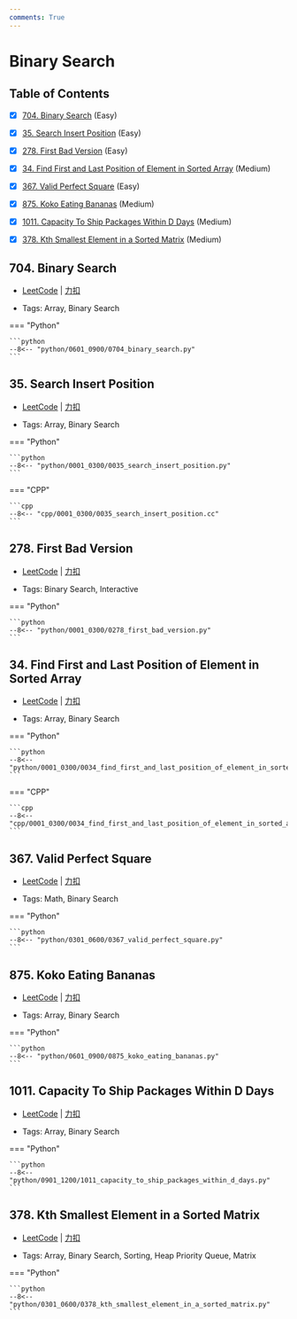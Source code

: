 ```yaml
---
comments: True
---
```


# Binary Search

## Table of Contents

- [x] [704. Binary Search](#704-binary-search) (Easy)
- [x] [35. Search Insert Position](#35-search-insert-position) (Easy)
- [x] [278. First Bad Version](#278-first-bad-version) (Easy)
- [x] [34. Find First and Last Position of Element in Sorted Array](#34-find-first-and-last-position-of-element-in-sorted-array) (Medium)
- [x] [367. Valid Perfect Square](#367-valid-perfect-square) (Easy)
- [x] [875. Koko Eating Bananas](#875-koko-eating-bananas) (Medium)
- [x] [1011. Capacity To Ship Packages Within D Days](#1011-capacity-to-ship-packages-within-d-days) (Medium)
- [x] [378. Kth Smallest Element in a Sorted Matrix](#378-kth-smallest-element-in-a-sorted-matrix) (Medium)


## 704. Binary Search

-    [LeetCode](https://leetcode.com/problems/binary-search/) | [力扣](https://leetcode.cn/problems/binary-search/)

-   Tags: Array, Binary Search

=== "Python"

    ```python
    --8<-- "python/0601_0900/0704_binary_search.py"
    ```



## 35. Search Insert Position

-    [LeetCode](https://leetcode.com/problems/search-insert-position/) | [力扣](https://leetcode.cn/problems/search-insert-position/)

-   Tags: Array, Binary Search

=== "Python"

    ```python
    --8<-- "python/0001_0300/0035_search_insert_position.py"
    ```

=== "CPP"

    ```cpp
    --8<-- "cpp/0001_0300/0035_search_insert_position.cc"
    ```



## 278. First Bad Version

-    [LeetCode](https://leetcode.com/problems/first-bad-version/) | [力扣](https://leetcode.cn/problems/first-bad-version/)

-   Tags: Binary Search, Interactive

=== "Python"

    ```python
    --8<-- "python/0001_0300/0278_first_bad_version.py"
    ```



## 34. Find First and Last Position of Element in Sorted Array

-    [LeetCode](https://leetcode.com/problems/find-first-and-last-position-of-element-in-sorted-array/) | [力扣](https://leetcode.cn/problems/find-first-and-last-position-of-element-in-sorted-array/)

-   Tags: Array, Binary Search

=== "Python"

    ```python
    --8<-- "python/0001_0300/0034_find_first_and_last_position_of_element_in_sorted_array.py"
    ```

=== "CPP"

    ```cpp
    --8<-- "cpp/0001_0300/0034_find_first_and_last_position_of_element_in_sorted_array.cc"
    ```



## 367. Valid Perfect Square

-    [LeetCode](https://leetcode.com/problems/valid-perfect-square/) | [力扣](https://leetcode.cn/problems/valid-perfect-square/)

-   Tags: Math, Binary Search

=== "Python"

    ```python
    --8<-- "python/0301_0600/0367_valid_perfect_square.py"
    ```



## 875. Koko Eating Bananas

-    [LeetCode](https://leetcode.com/problems/koko-eating-bananas/) | [力扣](https://leetcode.cn/problems/koko-eating-bananas/)

-   Tags: Array, Binary Search

=== "Python"

    ```python
    --8<-- "python/0601_0900/0875_koko_eating_bananas.py"
    ```



## 1011. Capacity To Ship Packages Within D Days

-    [LeetCode](https://leetcode.com/problems/capacity-to-ship-packages-within-d-days/) | [力扣](https://leetcode.cn/problems/capacity-to-ship-packages-within-d-days/)

-   Tags: Array, Binary Search

=== "Python"

    ```python
    --8<-- "python/0901_1200/1011_capacity_to_ship_packages_within_d_days.py"
    ```



## 378. Kth Smallest Element in a Sorted Matrix

-    [LeetCode](https://leetcode.com/problems/kth-smallest-element-in-a-sorted-matrix/) | [力扣](https://leetcode.cn/problems/kth-smallest-element-in-a-sorted-matrix/)

-   Tags: Array, Binary Search, Sorting, Heap Priority Queue, Matrix

=== "Python"

    ```python
    --8<-- "python/0301_0600/0378_kth_smallest_element_in_a_sorted_matrix.py"
    ```
